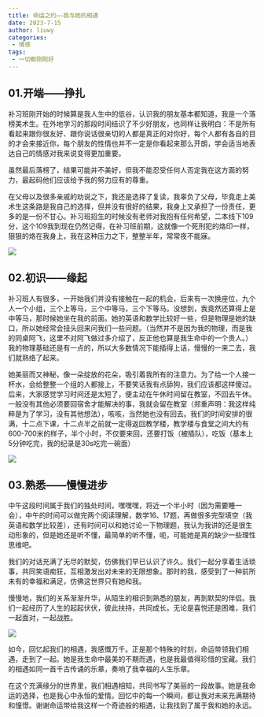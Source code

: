 ```yaml
---
title: 命运之约——我与她的相遇
date: 2023-7-15
author: liuwy
categories:
 - 情感
tags:
 - 一切都刚刚好
---
```


## 01.开端——挣扎

补习班刚开始的时候算是我人生中的低谷，认识我的朋友基本都知道，我是一个落榜美术生。在外地学习的那段时间结识了不少好朋友，也同样让我明白：不是所有看起来跟你很友好、跟你说话很亲切的人都是真正的对你好，每个人都有各自的目的才会来接近你，每个朋友的性情也并不一定是你看起来那么开朗，学会适当地表达自己的情感对我来说变得更加重要。

虽然最后落榜了，结果可能并不美好，但我不能忍受任何人否定我在这方面的努力，最起码他们应该给予我的努力应有的尊重。

在父母以及很多亲戚的劝说之下，我还是选择了复读，我辜负了父母，毕竟走上美术生这条路是我自己的选择，但并没有很好的结果，我身上又承担了一份责任，更多的是一份不甘心。补习班招生的时候没有老师对我抱有任何希望，二本线下109分，这个109我到现在仍然记得，在补习班前期，这就像一个死刑犯的烙印一样，狠狠的烙在我身上，我在这种压力之下，整整半年，常常夜不能寐。

![](http://p8.qhimg.com/t01bf51644d7095b20d.jpg?size=4128x2322)

## 02.初识——缘起

补习班人有很多，一开始我们并没有接触在一起的机会，后来有一次换座位，九个人一个小组，三个上等马，三个中等马，三个下等马。没想到，我竟然还算得上是中等马，那时候她坐在我的前面。她的英语和数学比较好一些，但是物理是她的缺口，所以她经常会扭头回来问我们一些问题。（当然并不是因为我的物理，而是我的同桌阿飞，这里不对阿飞做过多介绍了，反正他也算是我生命中的一个贵人。）我的物理基础还是有一点的，所以大多数情况下能插得上话，慢慢的一来二去，我们就熟络了起来。

她美丽而又神秘，像一朵绽放的花朵，吸引着我所有的注意力。为了给一个人接一杯水，会给整整一个组的人都接上，不要笑话我有点舔狗，我们应该都这样傻过。后来，大家感觉学习时间还是太短了，便主动在午休时间留在教室，不回去午休。一般没有其他必须要回宿舍才能解决的事，我就会留在教室（郑重声明：我这样纯粹是为了学习，没有其他想法），咳咳，当然她也没有回去。我们的时间安排的很满，十二点下课，十二点半之前就一定得返回教学楼，教学楼与食堂之间大约有600-700米的样子，半个小时，不仅要来回，还要打饭（被插队），吃饭（基本上5分钟吃完，我的纪录是30s吃完一碗面）

![](https://img.touxiangwu.com/uploads/allimg/2021090515/fa0umwzweal.jpg)

## 03.熟悉——慢慢进步

中午这段时间属于我们的独处时间，嘿嘿嘿，将近一个半小时（因为需要睡一会），中午的时间可以做完两个阅读理解，数学16、17题，再做很多完型填空（我英语和数学比较差），还有时间可以和她讨论一下物理题，我认为我讲的还是很生动形象的，但是她还是听不懂，最简单的听不懂，呃，可能她是真的缺少一些理性思维吧。

我们的对话充满了无尽的默契，仿佛我们早已认识了许久。我们一起分享着生活琐事，共同笑语痴狂，互相激发出对未来的无限想象。那时的我，感受到了一种前所未有的幸福和满足，仿佛这世界只有她和我。

慢慢地，我们的关系渐渐升华，从陌生的相识到熟悉的朋友，再到默契的伴侣。我们一起经历了人生的起起伏伏，彼此扶持，共同成长。无论是喜悦还是困难，我们一起面对，一起战胜。

![](http://www.aiqing163.com/uploads/allimg/140109/1950-140109161402-50.jpg)

如今，回忆起我们的相遇，我感慨万千。正是那个特殊的时刻，命运带领我们相遇，走到了一起。她是我生命中最美的不期而遇，也是我最值得珍惜的宝藏。我们的相遇如同一首千古传诵的乐章，奏响了我幸福的人生乐章。

在这个充满缘分的世界里，我们相遇相知，共同书写了美丽的一段故事。她是我命运的选择，也是我心中永恒的爱情。回忆中的每一个瞬间，都让我对未来充满期待和憧憬。谢谢命运带给我这样一个奇迹般的相遇，让我找到了属于我和她的永远。
